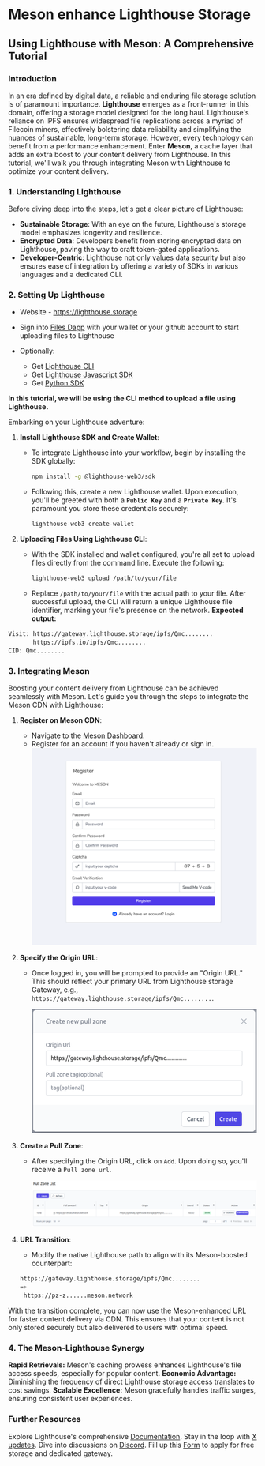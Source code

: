 # Meson enhance Lighthouse Storage

## **Using Lighthouse with Meson: A Comprehensive Tutorial**

### **Introduction**

In an era defined by digital data, a reliable and enduring file storage solution is of paramount importance. **Lighthouse** emerges as a front-runner in this domain, offering a storage model designed for the long haul. Lighthouse's reliance on IPFS ensures widespread file replications across a myriad of Filecoin miners, effectively bolstering data reliability and simplifying the nuances of sustainable, long-term storage. 
However, every technology can benefit from a performance enhancement. Enter **Meson**, a cache layer that adds an extra boost to your content delivery from Lighthouse. In this tutorial, we'll walk you through integrating Meson with Lighthouse to optimize your content delivery.

### **1. Understanding Lighthouse**

Before diving deep into the steps, let's get a clear picture of Lighthouse:

- **Sustainable Storage**: With an eye on the future, Lighthouse's storage model emphasizes longevity and resilience.
- **Encrypted Data**: Developers benefit from storing encrypted data on Lighthouse, paving the way to craft token-gated applications.
- **Developer-Centric**: Lighthouse not only values data security but also ensures ease of integration by offering a variety of SDKs in various languages and a dedicated CLI.

### **2. Setting Up Lighthouse**

- Website - https://lighthouse.storage

- Sign into [Files Dapp](https://files.lighthouse.storage/) with your wallet or your github account to start uploading files to Lighthouse

- Optionally:

    * Get [Lighthouse CLI](https://lighthouse-1.gitbook.io/lighthouse-1/cli-tool/overview)
    * Get [Lighthouse Javascript SDK](https://lighthouse-1.gitbook.io/lighthouse-1/lighthouse-sdk/overview)
    * Get [Python SDK](https://pypi.org/project/lighthouseweb3/)

**In this tutorial, we will be using the CLI method to upload a file using Lighthouse.**

Embarking on your Lighthouse adventure:

1. **Install Lighthouse SDK and Create Wallet**:
    - To integrate Lighthouse into your workflow, begin by installing the SDK globally:
        
        ```bash
        npm install -g @lighthouse-web3/sdk
        ```

    - Following this, create a new Lighthouse wallet. Upon execution, you'll be greeted with both a **`Public Key`** and a **`Private Key`**. It's paramount you store these credentials securely:
        
        ```bash
        lighthouse-web3 create-wallet
        ```

2. **Uploading Files Using Lighthouse CLI**:
    - With the SDK installed and wallet configured, you're all set to upload files directly from the command line. Execute the following:
        
        ```bash
        lighthouse-web3 upload /path/to/your/file
        ```

    - Replace `/path/to/your/file` with the actual path to your file. After successful upload, the CLI will return a unique Lighthouse file identifier, marking your file's presence on the network.
**Expected output:**
```bash
Visit: https://gateway.lighthouse.storage/ipfs/Qmc........
       https://ipfs.io/ipfs/Qmc........
CID: Qmc........
```

### **3. Integrating Meson**

Boosting your content delivery from Lighthouse can be achieved seamlessly with Meson. Let's guide you through the steps to integrate the Meson CDN with Lighthouse:

1. **Register on Meson CDN**:
   - Navigate to the [Meson Dashboard](https://dashboard.meson.network/register).
   - Register for an account if you haven't already or sign in.
        ![Register on Meson](./images/using-01.png)

2. **Specify the Origin URL**:
   - Once logged in, you will be prompted to provide an "Origin URL." This should reflect your primary URL from Lighthouse storage Gateway, e.g., `https://gateway.lighthouse.storage/ipfs/Qmc........`.
   
     ![Origin URL Definition](./images/using-07.png)

3. **Create a Pull Zone**:
   - After specifying the Origin URL, click on `Add`. Upon doing so, you'll receive a `Pull zone url`.
   
     ![Pull Zone URL Acquisition](./images/using-08.png)

4. **URL Transition**:
   - Modify the native Lighthouse path to align with its Meson-boosted counterpart:

    ```bash
    https://gateway.lighthouse.storage/ipfs/Qmc........     
    =>
     https://pz-z......meson.network
    ```

With the transition complete, you can now use the Meson-enhanced URL for faster content delivery via CDN. This ensures that your content is not only stored securely but also delivered to users with optimal speed.

### **4. The Meson-Lighthouse Synergy**
**Rapid Retrievals:** Meson's caching prowess enhances Lighthouse's file access speeds, especially for popular content.
**Economic Advantage:** Diminishing the frequency of direct Lighthouse storage access translates to cost savings.
**Scalable Excellence:** Meson gracefully handles traffic surges, ensuring consistent user experiences.


### Further Resources
Explore Lighthouse's comprehensive [Documentation](https://www.lighthouse.storage/documentation).
Stay in the loop with [X updates](https://twitter.com/LighthouseWeb3).
Dive into discussions on [Discord](https://discord.com/invite/c4a4CGCdJG).
Fill up this [Form](https://airtable.com/shrPFC2TgojuOAYO4) to apply for free storage and dedicated gateway.